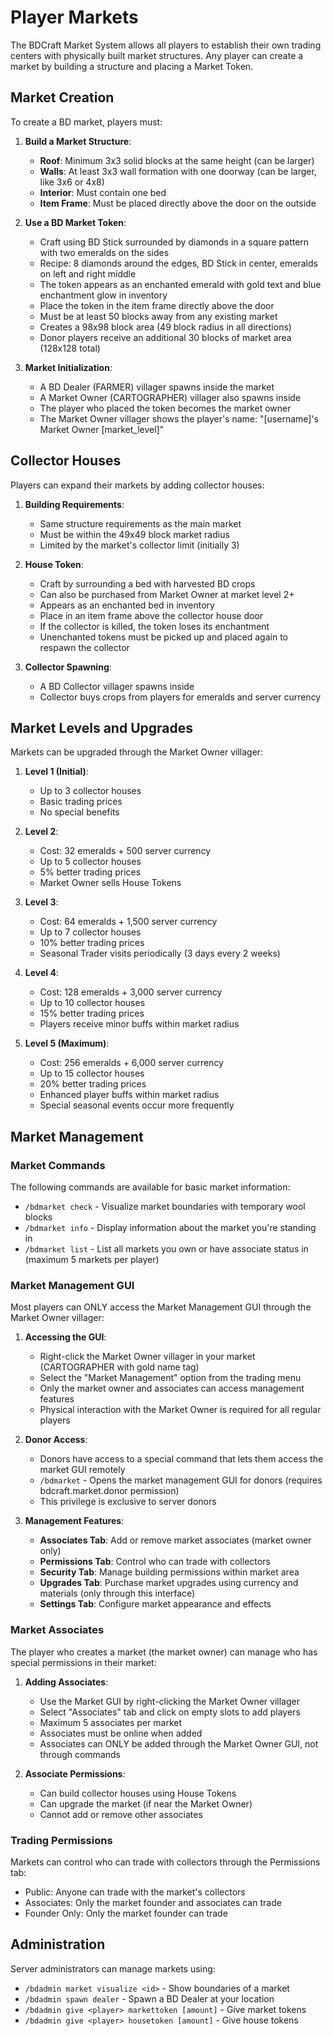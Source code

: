 # Player Markets

The BDCraft Market System allows all players to establish their own trading centers with physically built market structures. Any player can create a market by building a structure and placing a Market Token.

## Market Creation

To create a BD market, players must:

1. **Build a Market Structure**:
   - **Roof**: Minimum 3x3 solid blocks at the same height (can be larger)
   - **Walls**: At least 3x3 wall formation with one doorway (can be larger, like 3x6 or 4x8)
   - **Interior**: Must contain one bed
   - **Item Frame**: Must be placed directly above the door on the outside

2. **Use a BD Market Token**:
   - Craft using BD Stick surrounded by diamonds in a square pattern with two emeralds on the sides
   - Recipe: 8 diamonds around the edges, BD Stick in center, emeralds on left and right middle
   - The token appears as an enchanted emerald with gold text and blue enchantment glow in inventory
   - Place the token in the item frame directly above the door
   - Must be at least 50 blocks away from any existing market
   - Creates a 98x98 block area (49 block radius in all directions)
   - Donor players receive an additional 30 blocks of market area (128x128 total)

3. **Market Initialization**:
   - A BD Dealer (FARMER) villager spawns inside the market
   - A Market Owner (CARTOGRAPHER) villager also spawns inside
   - The player who placed the token becomes the market owner
   - The Market Owner villager shows the player's name: "[username]'s Market Owner [market_level]"

## Collector Houses

Players can expand their markets by adding collector houses:

1. **Building Requirements**:
   - Same structure requirements as the main market
   - Must be within the 49x49 block market radius
   - Limited by the market's collector limit (initially 3)

2. **House Token**:
   - Craft by surrounding a bed with harvested BD crops
   - Can also be purchased from Market Owner at market level 2+
   - Appears as an enchanted bed in inventory
   - Place in an item frame above the collector house door
   - If the collector is killed, the token loses its enchantment
   - Unenchanted tokens must be picked up and placed again to respawn the collector

3. **Collector Spawning**:
   - A BD Collector villager spawns inside
   - Collector buys crops from players for emeralds and server currency

## Market Levels and Upgrades

Markets can be upgraded through the Market Owner villager:

1. **Level 1 (Initial)**:
   - Up to 3 collector houses
   - Basic trading prices
   - No special benefits

2. **Level 2**:
   - Cost: 32 emeralds + 500 server currency
   - Up to 5 collector houses
   - 5% better trading prices
   - Market Owner sells House Tokens

3. **Level 3**:
   - Cost: 64 emeralds + 1,500 server currency
   - Up to 7 collector houses
   - 10% better trading prices
   - Seasonal Trader visits periodically (3 days every 2 weeks)

4. **Level 4**:
   - Cost: 128 emeralds + 3,000 server currency
   - Up to 10 collector houses
   - 15% better trading prices
   - Players receive minor buffs within market radius

5. **Level 5 (Maximum)**:
   - Cost: 256 emeralds + 6,000 server currency
   - Up to 15 collector houses
   - 20% better trading prices
   - Enhanced player buffs within market radius
   - Special seasonal events occur more frequently

## Market Management

### Market Commands

The following commands are available for basic market information:

- `/bdmarket check` - Visualize market boundaries with temporary wool blocks
- `/bdmarket info` - Display information about the market you're standing in
- `/bdmarket list` - List all markets you own or have associate status in (maximum 5 markets per player)

### Market Management GUI

Most players can ONLY access the Market Management GUI through the Market Owner villager:

1. **Accessing the GUI**:
   - Right-click the Market Owner villager in your market (CARTOGRAPHER with gold name tag)
   - Select the "Market Management" option from the trading menu
   - Only the market owner and associates can access management features
   - Physical interaction with the Market Owner is required for all regular players

2. **Donor Access**:
   - Donors have access to a special command that lets them access the market GUI remotely
   - `/bdmarket` - Opens the market management GUI for donors (requires bdcraft.market.donor permission)
   - This privilege is exclusive to server donors

3. **Management Features**:
   - **Associates Tab**: Add or remove market associates (market owner only)
   - **Permissions Tab**: Control who can trade with collectors
   - **Security Tab**: Manage building permissions within market area
   - **Upgrades Tab**: Purchase market upgrades using currency and materials (only through this interface)
   - **Settings Tab**: Configure market appearance and effects

### Market Associates

The player who creates a market (the market owner) can manage who has special permissions in their market:

1. **Adding Associates**:
   - Use the Market GUI by right-clicking the Market Owner villager
   - Select "Associates" tab and click on empty slots to add players
   - Maximum 5 associates per market
   - Associates must be online when added
   - Associates can ONLY be added through the Market Owner GUI, not through commands

2. **Associate Permissions**:
   - Can build collector houses using House Tokens
   - Can upgrade the market (if near the Market Owner)
   - Cannot add or remove other associates

### Trading Permissions

Markets can control who can trade with collectors through the Permissions tab:
- Public: Anyone can trade with the market's collectors
- Associates: Only the market founder and associates can trade
- Founder Only: Only the market founder can trade

## Administration

Server administrators can manage markets using:
- `/bdadmin market visualize <id>` - Show boundaries of a market
- `/bdadmin spawn dealer` - Spawn a BD Dealer at your location
- `/bdadmin give <player> markettoken [amount]` - Give market tokens
- `/bdadmin give <player> housetoken [amount]` - Give house tokens